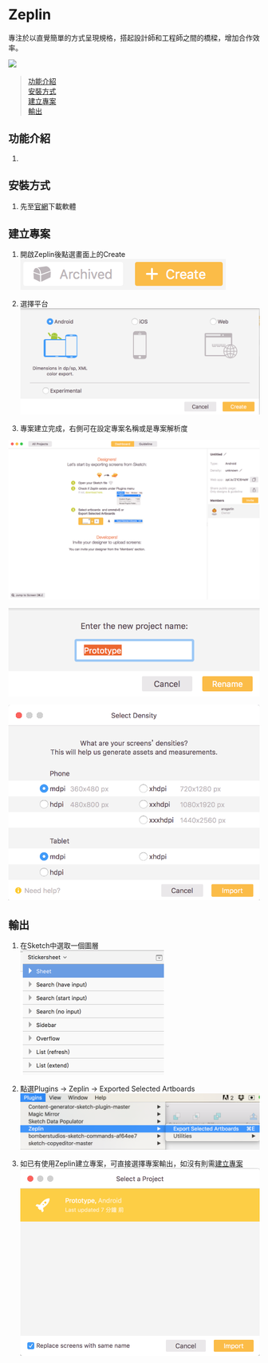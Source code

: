 # Zeplin

專注於以直覺簡單的方式呈現規格，搭起設計師和工程師之間的橋樑，增加合作效率。

![](https://zeplin.io/img/sneakpeek/ssAll@2x.png)

> [功能介紹](#功能介紹)  
> [安裝方式](#安裝方式)  
> [建立專案](#建立專案)  
> [輸出](#輸出)

## 功能介紹

1. 

## 安裝方式

1. 先至[官網](https://zeplin.io/)下載軟體

## 建立專案

1. 開啟Zeplin後點選畫面上的Create  
![](../../assets/plugin_zeplin_create_1.png) 

2. 選擇平台  
![](../../assets/plugin_zeplin_create_2.png)

3. 專案建立完成，右側可在設定專案名稱或是專案解析度

![](../../assets/plugin_zeplin_create_3.png)

![](../../assets/plugin_zeplin_create_4.png)

![](../../assets/plugin_zeplin_create_5.png)

## 輸出

1. 在Sketch中選取一個圖層  
![](../../assets/plugin_zeplin_export_1.png)

2. 點選Plugins -> Zeplin -> Exported Selected Artboards
![](../../assets/plugin_zeplin_export_2.png)

3. 如已有使用Zeplin建立專案，可直接選擇專案輸出，如沒有則需[建立專案](#建立專案)
![](../../assets/plugin_zeplin_export_3.png)
